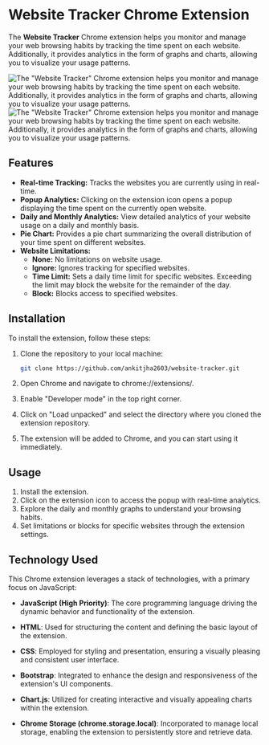 # Website Tracker Chrome Extension

The **Website Tracker** Chrome extension helps you monitor and manage your web browsing habits by tracking the time spent on each website. Additionally, it provides analytics in the form of graphs and charts, allowing you to visualize your usage patterns.

![The "Website Tracker" Chrome extension helps you monitor and manage your web browsing habits by tracking the time spent on each website. Additionally, it provides analytics in the form of graphs and charts, allowing you to visualize your usage patterns.](assets/video/popup.gif)
![The "Website Tracker" Chrome extension helps you monitor and manage your web browsing habits by tracking the time spent on each website. Additionally, it provides analytics in the form of graphs and charts, allowing you to visualize your usage patterns.](assets/video/graph.gif)


## Features

- **Real-time Tracking:** Tracks the websites you are currently using in real-time.
- **Popup Analytics:** Clicking on the extension icon opens a popup displaying the time spent on the currently open website.
- **Daily and Monthly Analytics:** View detailed analytics of your website usage on a daily and monthly basis.
- **Pie Chart:** Provides a pie chart summarizing the overall distribution of your time spent on different websites.
- **Website Limitations:**
  - **None:** No limitations on website usage.
  - **Ignore:** Ignores tracking for specified websites.
  - **Time Limit:** Sets a daily time limit for specific websites. Exceeding the limit may block the website for the remainder of the day.
  - **Block:** Blocks access to specified websites.


## Installation

To install the extension, follow these steps:

1. Clone the repository to your local machine:

   ````bash
   git clone https://github.com/ankitjha2603/website-tracker.git
   ````

2. Open Chrome and navigate to chrome://extensions/.

3. Enable "Developer mode" in the top right corner.

4. Click on "Load unpacked" and select the directory where you cloned the extension repository.

5. The extension will be added to Chrome, and you can start using it immediately.

## Usage

1. Install the extension.
2. Click on the extension icon to access the popup with real-time analytics.
3. Explore the daily and monthly graphs to understand your browsing habits.
4. Set limitations or blocks for specific websites through the extension settings.

## Technology Used

This Chrome extension leverages a stack of technologies, with a primary focus on JavaScript:

- **JavaScript (High Priority)**: The core programming language driving the dynamic behavior and functionality of the extension.

- **HTML**: Used for structuring the content and defining the basic layout of the extension.

- **CSS**: Employed for styling and presentation, ensuring a visually pleasing and consistent user interface.

- **Bootstrap**: Integrated to enhance the design and responsiveness of the extension's UI components.

- **Chart.js**: Utilized for creating interactive and visually appealing charts within the extension.

- **Chrome Storage (chrome.storage.local)**: Incorporated to manage local storage, enabling the extension to persistently store and retrieve data.
